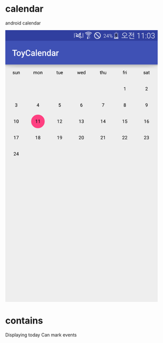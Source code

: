 # calendar
android calendar

<img src="./screenshots/screenshot1.png" width="480">

<h1>contains</h1>
 Displaying today
 Can mark events
